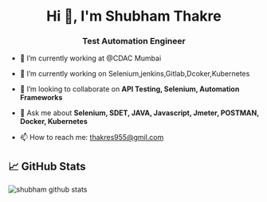<h1 align="center">Hi 👋, I'm Shubham Thakre</h1>

<h3 align="center">Test Automation Engineer</h3>

 - 🤔 I’m currently working at @CDAC Mumbai
 
- 🔭 I’m currently working on Selenium,jenkins,Gitlab,Dcoker,Kubernetes
  
- 👯 I’m looking to collaborate on **API Testing, Selenium, Automation Frameworks**
  
- 💬 Ask me about **Selenium, SDET, JAVA, Javascript, Jmeter, POSTMAN, Docker, Kubernetes**
 
- 📫 How to reach me: thakres955@gmil.com




## &#x1f4c8; GitHub Stats


![shubham github stats](https://github-readme-stats.vercel.app/api?username=shubhthakre&theme=algolia)

